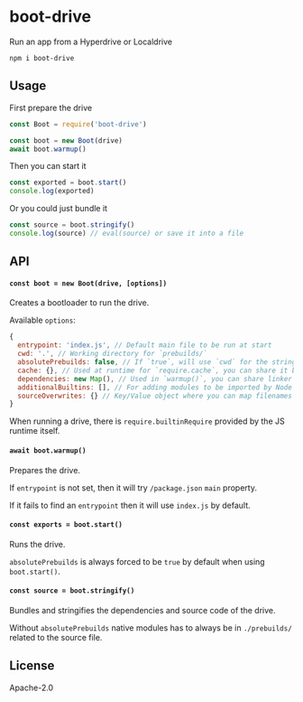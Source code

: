 # boot-drive

Run an app from a Hyperdrive or Localdrive

```
npm i boot-drive
```

## Usage

First prepare the drive
```js
const Boot = require('boot-drive')

const boot = new Boot(drive)
await boot.warmup()
```

Then you can start it
```js
const exported = boot.start()
console.log(exported)
```

Or you could just bundle it
```js
const source = boot.stringify()
console.log(source) // eval(source) or save it into a file
```

## API

#### `const boot = new Boot(drive, [options])`

Creates a bootloader to run the drive.

Available `options`:
```js
{
  entrypoint: 'index.js', // Default main file to be run at start
  cwd: '.', // Working directory for `prebuilds/`
  absolutePrebuilds: false, // If `true`, will use `cwd` for the stringified prebuilds path
  cache: {}, // Used at runtime for `require.cache`, you can share it between boots
  dependencies: new Map(), // Used in `warmup()`, you can share linker deps between boots
  additionalBuiltins: [], // For adding modules to be imported by Node's native `require`
  sourceOverwrites: {} // Key/Value object where you can map filenames to source code
}
```

When running a drive, there is `require.builtinRequire` provided by the JS runtime itself.

#### `await boot.warmup()`

Prepares the drive.

If `entrypoint` is not set, then it will try `/package.json` `main` property.

If it fails to find an `entrypoint` then it will use `index.js` by default.

#### `const exports = boot.start()`

Runs the drive.

`absolutePrebuilds` is always forced to be `true` by default when using `boot.start()`.

#### `const source = boot.stringify()`

Bundles and stringifies the dependencies and source code of the drive.

Without `absolutePrebuilds` native modules has to always be in `./prebuilds/` related to the source file.

## License

Apache-2.0
